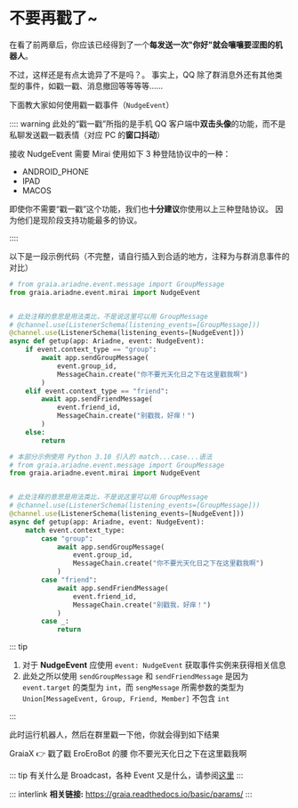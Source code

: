# 不要再戳了~

在看了前两章后，你应该已经得到了一个**每发送一次"你好"就会嚷嚷要涩图的机器人**。

不过，这样还是有点太诡异了<Curtain>不是吗？</Curtain>。
事实上，QQ 除了群消息外还有其他类型的事件，如戳一戳、消息撤回等等等等……

下面教大家如何使用戳一戳事件（`NudgeEvent`）

:::: warning
此处的“戳一戳”所指的是手机 QQ 客户端中**双击头像**的功能，而不是私聊发送戳一戳表情（对应 PC 的**窗口抖动**）

接收 NudgeEvent 需要 Mirai 使用如下 3 种登陆协议中的一种：

- ANDROID_PHONE
- IPAD
- MACOS

即使你不需要“戳一戳”这个功能，我们也**十分建议**你使用以上三种登陆协议。
因为他们是现阶段支持功能最多的协议。

::::

以下是一段示例代码（不完整，请自行插入到合适的地方，注释为与群消息事件的对比）

<CodeGroup>
<CodeGroupItem title="Python <= 3.9">

``` python
# from graia.ariadne.event.message import GroupMessage
from graia.ariadne.event.mirai import NudgeEvent


# 此处注释的意思是用法类比，不是说这里可以用 GroupMessage
# @channel.use(ListenerSchema(listening_events=[GroupMessage]))
@channel.use(ListenerSchema(listening_events=[NudgeEvent]))
async def getup(app: Ariadne, event: NudgeEvent):
    if event.context_type == "group":
        await app.sendGroupMessage(
            event.group_id,
            MessageChain.create("你不要光天化日之下在这里戳我啊")
        )
    elif event.context_type == "friend":
        await app.sendFriendMessage(
            event.friend_id,
            MessageChain.create("别戳我，好痒！")
        )
    else:
        return
```

</CodeGroupItem>
<CodeGroupItem title="Python >= 3.10">

``` python
# 本部分示例使用 Python 3.10 引入的 match...case...语法
# from graia.ariadne.event.message import GroupMessage
from graia.ariadne.event.mirai import NudgeEvent


# 此处注释的意思是用法类比，不是说这里可以用 GroupMessage
# @channel.use(ListenerSchema(listening_events=[GroupMessage]))
@channel.use(ListenerSchema(listening_events=[NudgeEvent]))
async def getup(app: Ariadne, event: NudgeEvent):
    match event.context_type:
        case "group":
            await app.sendGroupMessage(
                event.group_id,
                MessageChain.create("你不要光天化日之下在这里戳我啊")
            )
        case "friend":
            await app.sendFriendMessage(
                event.friend_id,
                MessageChain.create("别戳我，好痒！")
            )
        case _:
            return
```

</CodeGroupItem>
</CodeGroup>

::: tip

1. 对于 **NudgeEvent** 应使用 `event: NudgeEvent` 获取事件实例来获得相关信息
2. 此处之所以使用 `sendGroupMessage` 和 `sendFriendMessage` 是因为 `event.target` 的类型为 `int`，而 `sengMessage` 所需参数的类型为 `Union[MessageEvent, Group, Friend, Member]` 不包含 `int`

:::

此时运行机器人，然后在群里戳一下他，你就会得到如下结果

<ChatWindow title="Graia Framework Community">
  <ChatToast>GraiaX 👉 戳了戳 EroEroBot 的腰</ChatToast>
  <ChatMsg name="EroEroBot" avatar="/avatar/ero.webp">你不要光天化日之下在这里戳我啊</ChatMsg>
</ChatWindow>

::: tip
有关什么是 Broadcast，各种 Event 又是什么，请参阅[这里](../before/Q&A.html#_3-%E4%BB%80%E4%B9%88%E6%98%AF-broadcastcontrol)
:::

::: interlink
**相关链接:** <https://graia.readthedocs.io/basic/params/>
:::
